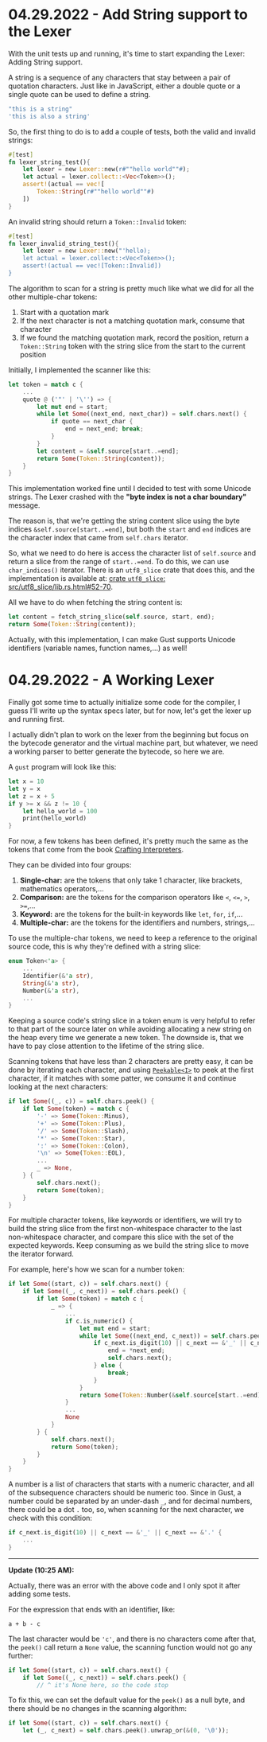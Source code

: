 # 04.29.2022 - Add String support to the Lexer

With the unit tests up and running, it's time to start expanding the Lexer: Adding String support.

A string is a sequence of any characters that stay between a pair of quotation characters. Just like in JavaScript, either a double quote or a single quote can be used to define a string.

```javascript
"this is a string"
'this is also a string'
```

So, the first thing to do is to add a couple of tests, both the valid and invalid strings:

```rust
#[test]
fn lexer_string_test(){
    let lexer = new Lexer::new(r#""hello world""#);
    let actual = lexer.collect::<Vec<Token>>();
    assert!(actual == vec![
        Token::String(r#""hello world""#)
    ])
}
```

An invalid string should return a `Token::Invalid` token:

```rust
#[test]
fn lexer_invalid_string_test(){
    let lexer = new Lexer::new("'hello);
    let actual = lexer.collect::<Vec<Token>>();
    assert!(actual == vec![Token::Invalid])
}
```

The algorithm to scan for a string is pretty much like what we did for all the other multiple-char tokens:

1. Start with a quotation mark
2. If the next character is not a matching quotation mark, consume that character
3. If we found the matching quotation mark, record the position, return a `Token::String` token with the string slice from the start to the current position

Initially, I implemented the scanner like this:

```rust
let token = match c {
    ...
    quote @ ('"' | '\'') => {
        let mut end = start;
        while let Some((next_end, next_char)) = self.chars.next() {
            if quote == next_char {
                end = next_end; break;
            }
        }
        let content = &self.source[start..=end];
        return Some(Token::String(content));
    }
}
```

This implementation worked fine until I decided to test with some Unicode strings. The Lexer crashed with the **"byte index is not a char boundary"** message.

The reason is, that we're getting the string content slice using the byte indices `&self.source[start..=end]`, but both the `start` and `end` indices are the character index that came from `self.chars` iterator.

So, what we need to do here is access the character list of `self.source` and return a slice from the range of `start..=end`. To do this, we can use `char_indices()` iterator. There is an `utf8_slice` crate that does this, and the implementation is available at: [crate `utf8_slice`: src/utf8_slice/lib.rs.html#52-70](https://docs.rs/utf8_slice/latest/src/utf8_slice/lib.rs.html#52-70).

All we have to do when fetching the string content is:

```rust
let content = fetch_string_slice(self.source, start, end);
return Some(Token::String(content));
```

Actually, with this implementation, I can make Gust supports Unicode identifiers (variable names, function names,...) as well!

# 04.29.2022 - A Working Lexer

Finally got some time to actually initialize some code for the compiler, I guess
I'll write up the syntax specs later, but for now, let's get the lexer up and running first.

I actually didn't plan to work on the lexer from the beginning but focus on the bytecode generator and the virtual machine part, but whatever, we need a working parser to better generate the bytecode, so here we are.

A `gust` program will look like this:

```rust
let x = 10
let y = x
let z = x + 5
if y >= x && z != 10 {
    let hello_world = 100
    print(hello_world)
}
```

For now, a few tokens has been defined, it's pretty much the same as the tokens
that come from the book [Crafting Interpreters](https://www.craftinginterpreters.com/scanning.html).

They can be divided into four groups:

1. **Single-char:** are the tokens that only take 1 character, like brackets, mathematics operators,...
2. **Comparison:** are the tokens for the comparison operators like `<`, `<=`, `>`, `>=`,...
3. **Keyword:** are the tokens for the built-in keywords like `let`, `for`, `if`,...
4. **Multiple-char:** are the tokens for the identifiers and numbers, strings,...

To use the multiple-char tokens, we need to keep a reference to the original source code, this is why they're defined with a string slice:

```rust
enum Token<'a> {
    ...
    Identifier(&'a str),
    String(&'a str),
    Number(&'a str),
    ...
}
```

Keeping a source code's string slice in a token enum is very helpful to refer to that part of the source later on while avoiding allocating a new string on the heap every time we generate a new token. The downside is, that we have to pay close attention to the lifetime of the string slice.

Scanning tokens that have less than 2 characters are pretty easy, it can be done by iterating each character, and using [`Peekable<I>`](https://doc.rust-lang.org/stable/std/iter/struct.Peekable.html) to peek at the first character, if it matches with some patter, we consume it and continue looking at the next characters:

```rust
if let Some((_, c)) = self.chars.peek() {
    if let Some(token) = match c {
        '-' => Some(Token::Minus),
        '+' => Some(Token::Plus),
        '/' => Some(Token::Slash),
        '*' => Some(Token::Star),
        ':' => Some(Token::Colon),
        '\n' => Some(Token::EOL),
        ...
        _ => None,
    } {
        self.chars.next();
        return Some(token);
    }
}
```

For multiple character tokens, like keywords or identifiers, we will try to build the string slice from the first non-whitespace character to the last non-whitespace character, and compare this slice with the set of the expected keywords. Keep consuming as we build the string slice to move the iterator forward.

For example, here's how we scan for a number token:

```rust
if let Some((start, c)) = self.chars.next() {
    if let Some((_, c_next)) = self.chars.peek() {
        if let Some(token) = match c {
            _ => {
                ...
                if c.is_numeric() {
                    let mut end = start;
                    while let Some((next_end, c_next)) = self.chars.peek() {
                        if c_next.is_digit(10) || c_next == &'_' || c_next == &'.' {
                            end = *next_end;
                            self.chars.next();
                        } else {
                            break;
                        }
                    }
                    return Some(Token::Number(&self.source[start..=end]));
                }
                ...
                None
            }
        } {
            self.chars.next();
            return Some(token);
        }
    }
}
```

A number is a list of characters that starts with a numeric character, and all of the subsequence characters should be numeric too. Since in Gust, a number could be separated by an under-dash `_`, and for decimal numbers, there could be a dot `.` too, so, when scanning for the next character, we check with this condition:

```rust
if c_next.is_digit(10) || c_next == &'_' || c_next == &'.' {
    ...
}
```

---

**Update (10:25 AM):**

Actually, there was an error with the above code and I only spot it after adding some tests.

For the expression that ends with an identifier, like:

```
a + b - c
```

The last character would be `'c'`, and there is no characters come after that, the `peek()` call return a `None` value, the scanning function would not go any further:

```rust
if let Some((start, c)) = self.chars.next() {
    if let Some((_, c_next)) = self.chars.peek() {
        // ^ it's None here, so the code stop
```

To fix this, we can set the default value for the `peek()` as a null byte, and there should be no changes in the scanning algorithm:

```rust
if let Some((start, c)) = self.chars.next() {
    let (_, c_next) = self.chars.peek().unwrap_or(&(0, '\0'));
```
